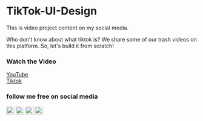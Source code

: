# TikTok-UI-Design

This is video project content on my social media.

Who don't know about what tiktok is?
We share some of our trash videos on this platform.
So, let's build it from scratch!

### Watch the Video
[YouTube](https://youtube.com/shorts/stTeWEuvBOs?feature=share)
<br>
[Tiktok](https://www.tiktok.com/@boringcodes/video/7142419573277576474?_r=1&u_code=0&region=ID&mid=7114782339699312642&preview_pb=0&language=en&_d=dji98i26990fhg&share_item_id=7142419573277576474&source=h5_t&timestamp=1662974401&utm_source=copy&utm_campaign=client_share&utm_medium=android&share_iid=7092939029066876699&share_link_id=13caa873-1d1f-4644-91e0-56e732ab4c70&share_app_id=1233&ugbiz_name=Main)

### follow me free on social media
[<img align="left" alt="sasakiroo | Instagram" width="22px" src="https://cdn.jsdelivr.net/npm/simple-icons@v3/icons/instagram.svg" />][instagram]
[<img align="left" alt="sasakiroo | Youtube" width="22px" src="https://cdn.jsdelivr.net/npm/simple-icons@v3/icons/youtube.svg" />][youtube]
[<img align="left" alt="sasakiroo | Tiktok" width="22px" src="https://cdn.jsdelivr.net/npm/simple-icons@v3/icons/tiktok.svg" />][tiktok]
[<img align="left" alt="sasakiroo | Tiktok" width="22px" src="https://cdn.jsdelivr.net/npm/simple-icons@v3/icons/fiverr.svg" />][fiverr]

[youtube]: https://www.youtube.com/channel/UCze-cYXPTvZtiKSaJ0BR5Yg
[instagram]: https://instagram.com/sasakiroo___
[tiktok]: tiktok.com/@boringcodes
[Fiverr]: https://www.fiverr.com/robisasaki455?source=gig_page

